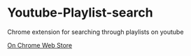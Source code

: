 # Youtube-Playlist-search
Chrome extension for searching through playlists on youtube

[On Chrome Web Store](https://chrome.google.com/webstore/detail/youtube-playlist-search/ihipnjaiklllcibgpddglkcmbidoilad)
